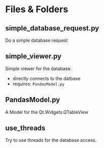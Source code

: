
# Files & Folders
##  simple_database_request.py
Do a simple database request

## simple_viewer.py
Simple viewer for the database.
- directly connects to the datbase
- requires: `PandasModel.py`

## PandasModel.py
A Model for the Qt.Widgets.QTableView

## use_threads
Try to use threads for the database access.